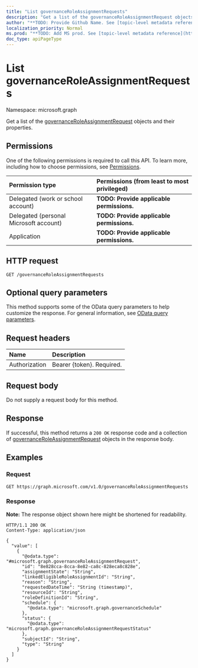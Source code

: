 ```yaml
---
title: "List governanceRoleAssignmentRequests"
description: "Get a list of the governanceRoleAssignmentRequest objects and their properties."
author: "**TODO: Provide Github Name. See [topic-level metadata reference](https://msgo.azurewebsites.net/add/document/guidelines/metadata.html#topic-level-metadata)**"
localization_priority: Normal
ms.prod: "**TODO: Add MS prod. See [topic-level metadata reference](https://msgo.azurewebsites.net/add/document/guidelines/metadata.html#topic-level-metadata)**"
doc_type: apiPageType
---
```


# List governanceRoleAssignmentRequests
Namespace: microsoft.graph



Get a list of the [governanceRoleAssignmentRequest](../resources/governanceroleassignmentrequest.md) objects and their properties.

## Permissions
One of the following permissions is required to call this API. To learn more, including how to choose permissions, see [Permissions](/graph/permissions-reference).

|Permission type|Permissions (from least to most privileged)|
|:---|:---|
|Delegated (work or school account)|**TODO: Provide applicable permissions.**|
|Delegated (personal Microsoft account)|**TODO: Provide applicable permissions.**|
|Application|**TODO: Provide applicable permissions.**|

## HTTP request

<!-- {
  "blockType": "ignored"
}
-->
``` http
GET /governanceRoleAssignmentRequests
```

## Optional query parameters
This method supports some of the OData query parameters to help customize the response. For general information, see [OData query parameters](/graph/query-parameters).

## Request headers
|Name|Description|
|:---|:---|
|Authorization|Bearer {token}. Required.|

## Request body
Do not supply a request body for this method.

## Response

If successful, this method returns a `200 OK` response code and a collection of [governanceRoleAssignmentRequest](../resources/governanceroleassignmentrequest.md) objects in the response body.

## Examples

### Request
<!-- {
  "blockType": "request",
  "name": "list_governanceroleassignmentrequest"
}
-->
``` http
GET https://graph.microsoft.com/v1.0/governanceRoleAssignmentRequests
```


### Response
**Note:** The response object shown here might be shortened for readability.
<!-- {
  "blockType": "response",
  "truncated": true,
  "@odata.type": "Collection(microsoft.graph.governanceRoleAssignmentRequest)"
}
-->
``` http
HTTP/1.1 200 OK
Content-Type: application/json

{
  "value": [
    {
      "@odata.type": "#microsoft.graph.governanceRoleAssignmentRequest",
      "id": "8e828cca-8cca-8e82-ca8c-828eca8c828e",
      "assignmentState": "String",
      "linkedEligibleRoleAssignmentId": "String",
      "reason": "String",
      "requestedDateTime": "String (timestamp)",
      "resourceId": "String",
      "roleDefinitionId": "String",
      "schedule": {
        "@odata.type": "microsoft.graph.governanceSchedule"
      },
      "status": {
        "@odata.type": "microsoft.graph.governanceRoleAssignmentRequestStatus"
      },
      "subjectId": "String",
      "type": "String"
    }
  ]
}
```

